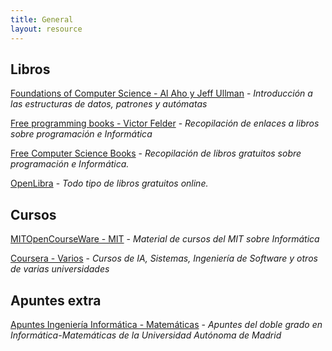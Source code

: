 ```yaml
---
title: General
layout: resource
---
```


## Libros

[Foundations of Computer Science - Al Aho y Jeff Ullman](http://i.stanford.edu/~ullman/focs.html) - *Introducción a las estructuras de datos, patrones y autómatas*

[Free programming books - Victor Felder](https://github.com/vhf/free-programming-books/blob/master/free-programming-books.md) - *Recopilación de enlaces a libros sobre programación e Informática*

[Free Computer Science Books](http://www.e-booksdirectory.com/listing.php?category=24) - *Recopilación de libros gratuitos sobre programación e Informática.*

[OpenLibra](https://openlibra.com/en) - *Todo tipo de libros gratuitos online.*

## Cursos

[MITOpenCourseWare - MIT]( http://ocw.mit.edu/courses/#electrical-engineering-and-computer-science ) - *Material de cursos del MIT sobre Informática*

[Coursera - Varios]( https://www.coursera.org/courses?&lngs=en,es&cats=cs-ai,cs-programming,cs-systems,cs-theory ) - *Cursos de IA, Sistemas, Ingeniería de Software y otros de varias universidades*

## Apuntes extra

[Apuntes Ingeniería Informática - Matemáticas](https://github.com/VicdeJuan/Apuntes) - *Apuntes del doble grado en Informática-Matemáticas de la Universidad Autónoma de Madrid*

